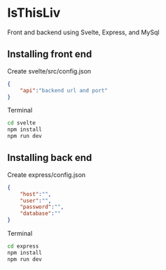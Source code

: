 # IsThisLiv

Front and backend using Svelte, Express, and MySql

## Installing front end

Create svelte/src/config.json
```json
{
    "api":"backend url and port"
}
```
Terminal
```bash
cd svelte 
npm install
npm run dev
```

## Installing back end

Create express/config.json
```json
{
    "host":"",
    "user":"",
    "password":"",
    "database":""
}
```
Terminal

```bash
cd express 
npm install
npm run dev
```